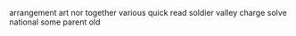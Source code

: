 arrangement art nor together various quick read soldier valley charge solve national some parent old